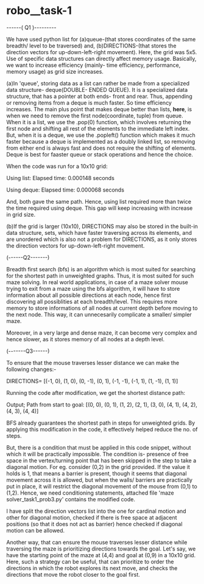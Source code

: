 # robo__task-1
------(  Q1  )---------

We have used python list for (a)queue-(that stores coordinates of the same breadth/ level to be traversed) and, (b)DIRECTIONS-(that stores the direction vectors for up-down-left-right movement). Here, the grid was 5x5. 
Use of specific data structures can directly affect memory usage.
Basically, we want to increase efficiency (mainly- time efficiency, performance, memory usage) as grid size increases.

(a)In 'queue', storing data as a list can rather be made from a specialized data structure- deque(DOUBLE- ENDED QUEUE). It is a specialized data structure, that has a pointer at both ends- front and rear. Thus, appending or removing items from a deque is much faster. So time efficiency increases. 
The main plus point that makes deque better than lists, **here**, is when we need to remove the first node(coordinate, tuple) from queue. When it is a list, we use the .pop(0) function, which involves returning the first node and shifting all rest of the elements to the immediate left index. But, when it is a deque, we use the .popleft() function which makes it much faster because a deque is implemented as a doubly linked list, so removing from either end is always fast and does not require the shifting of elements. Deque is best for faaster queue or stack operations and hence the choice. 

When the code was run for a 10x10 grid:

Using list:
  Elapsed time: 0.000148 seconds

Using deque:
  Elapsed time: 0.000068 seconds

And, both gave the same path. Hence, using list required more than twice the time required using deque.
This gap will keep increasing with increase in grid size.

(b)If the grid is larger (10x10), DIRECTIONS may also be stored in the built-in data structure, sets, which have faster traversing across its elements, and are unordered which is also not a problem for DIRECTIONS, as it only stores the direction vectors for up-down-left-right movement.



(------Q2-------)

Breadth first search (bfs) is an algorithm which is most suited for searching for the shortest path in unweighted graphs. Thus, it is most suited for such maze solving. In real world applications, in case of a maze solver mouse trying to exit from a maze using the bfs algorithm, it will have to store information about all possible directions at each node, hence first discovering all possiblities at each breadth/level. This requires more memory to store informations of all nodes at current depth before moving to the next node. This way, it can unnecesarily complicate a smaller/ simpler maze.

Moreover, in a very large and dense maze, it can become very complex and hence slower, as it stores memory of all nodes at a depth level.




(-------Q3------)

To ensure that the mouse traverses lesser distance we can make the following changes:-

DIRECTIONS= [(-1, 0), (1, 0), (0, -1), (0, 1), (-1, -1), (-1, 1), (1, -1), (1, 1)]

Running the code after modification, we get the shortest distance path:

Output;
Path from start to goal:  [(0, 0), (0, 1), (1, 2), (2, 1), (3, 0), (4, 1), (4, 2), (4, 3), (4, 4)]

BFS already guarantees the shortest path in steps for unweighted grids. By applying this modification in the code, it effectively helped reduce the no. of steps.

But, there is a condition that must be applied in this code snippet, without which it will be practically impossible. The condition is- presence of free space in the vertex/turning point that has been skipped in the step to take a diagonal motion. For eg. consider (0,2) in the grid provided. If the value it holds is 1, that means a barrier is present, though it seems that diagonal movement across it is allowed, but when the walls/ barriers are practically put in place, it will restrict the diagonal movement of the mouse from (0,1) to (1,2). Hence, we need conditioning statements, attached file 'maze solver_task1_prob3.py' contains the modified code. 

I have split the direction vectors list into the one for cardinal motion and other for diagonal motion, checked if there is free space at adjacent positions (so that it does not act as barrier) hence checked if diagonal motion can be allowed.

Another way, that can ensure the mouse traverses lesser distance while traversing the maze is prioritizing directions towards the goal. Let's say, we have the starting point of the maze at (4,4) and goal at (0,9) in a 10x10 grid. Here, such a strategy can be useful, that can prioritize to order the directions in which the robot explores its next move, and checks the directions that move the robot closer to the goal first.



























